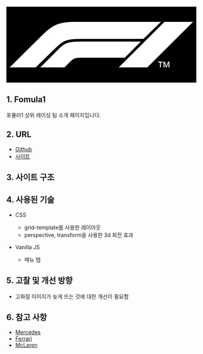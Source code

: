 ![logo_fomula1](/portfolio/fomula1/logo_fomula1.jpg)

## 1. Fomula1
포뮬러1 상위 레이싱 팀 소개 페이지입니다.

## 2. URL
* [Github](https://github.com/pic22ti/pic22ti.github.io/tree/master/portfolio/fomula1)
* [사이트](https://pic22ti.github.io/portfolio/fomula1/index.html)

## 3. 사이트 구조

## 4. 사용된 기술
* CSS
  - grid-template를 사용한 레이아웃
  - perspective, transform을 사용한 3d 회전 효과

* Vanilla JS
  - 메뉴 탭

## 5. 고찰 및 개선 방향
* 고화질 이미지가 늦게 뜨는 것에 대한 개선이 필요함

## 6. 참고 사항
* [Mercedes](https://www.mercedesamgf1.com/en/)
* [Ferrari](https://www.ferrari.com/en-KR)
* [McLaren](https://www.mclaren.com/)
